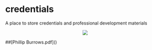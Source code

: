 # credentials
A place to store credentials and professional development materials

<p align="center">
  <img src="[https://github.com/sfoteini/sfoteini/blob/master/GitHubHeader.png](https://github.com/phil-burrows/credentials/blob/0db71f9fc5741c1e16ed696f9a2517d657064bf9/Phillip%20Burrows.pdf)?raw=true">
</p>
##[Phillip Burrows.pdf]()
